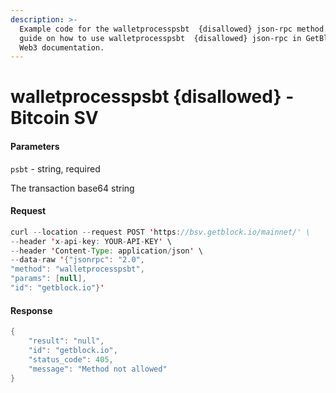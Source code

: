 ```yaml
---
description: >-
  Example code for the walletprocesspsbt  {disallowed} json-rpc method. Сomplete
  guide on how to use walletprocesspsbt  {disallowed} json-rpc in GetBlock.io
  Web3 documentation.
---
```


# walletprocesspsbt {disallowed} - Bitcoin SV

#### Parameters

`psbt` - string, required

The transaction base64 string

#### Request

```java
curl --location --request POST 'https://bsv.getblock.io/mainnet/' \ 
--header 'x-api-key: YOUR-API-KEY' \ 
--header 'Content-Type: application/json' \ 
--data-raw '{"jsonrpc": "2.0",
"method": "walletprocesspsbt",
"params": [null],
"id": "getblock.io"}'
```

#### Response

```java
{
    "result": "null",
    "id": "getblock.io",
    "status_code": 405,
    "message": "Method not allowed"
}
```
